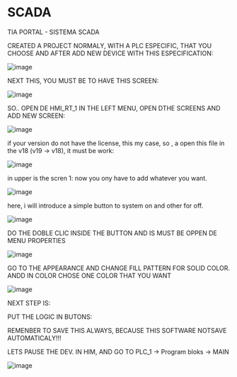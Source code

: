 # SCADA
TIA PORTAL - SISTEMA SCADA 

CREATED A PROJECT NORMALY, WITH A PLC ESPECIFIC, THAT YOU CHOOSE AND AFTER ADD NEW DEVICE WITH THIS ESPECIFICATION:

![image](https://github.com/user-attachments/assets/0fd46800-3449-4d05-bd03-cc903dcdaeca)
 
NEXT THIS, YOU MUST BE TO HAVE THIS SCREEN:

![image](https://github.com/user-attachments/assets/a9b77972-c961-4f45-9dff-fc00c47cb9ba)

 SO.. 
OPEN DE HMI_RT_1 IN THE LEFT MENU, OPEN DTHE SCREENS AND ADD NEW SCREEN:

![image](https://github.com/user-attachments/assets/535dcef2-dadd-4b96-8128-52224e432adc)

if your version do not have  the license, this my case, so , a open this file in the v18 (v19 -> v18), it must be work:


![image](https://github.com/user-attachments/assets/6f901939-c441-4030-80d7-9e8dbf03f8c5)

in upper is the scren 1: now you ony have to add whatever you want.

![image](https://github.com/user-attachments/assets/640421fa-250d-4962-be2a-5762736caf0b)

here, i will introduce a simple button to system on and other for off. 

![image](https://github.com/user-attachments/assets/37ecc64f-eb88-46b5-84e9-f6353bd2b570)

DO THE DOBLE CLIC INSIDE THE BUTTON AND IS MUST BE OPPEN DE MENU PROPERTIES

![image](https://github.com/user-attachments/assets/692534a7-ad04-4b01-a68a-6c13bdb82c12)

GO TO THE APPEARANCE AND CHANGE FILL PATTERN  FOR SOLID COLOR. ANDD IN COLOR CHOSE ONE COLOR THAT YOU WANT

![image](https://github.com/user-attachments/assets/b10da73b-cb03-4e3d-8cb6-ea16421eaa11)

NEXT STEP IS:

PUT THE LOGIC  IN BUTONS:

REMENBER TO SAVE THIS ALWAYS, BECAUSE THIS SOFTWARE NOTSAVE AUTOMATICALY!!!


LETS PAUSE THE DEV. IN HIM, AND GO TO PLC_1 -> Program bloks -> MAIN

![image](https://github.com/user-attachments/assets/df3602a0-a843-4098-aba1-b59647e13d9b)



 
